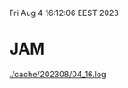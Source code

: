 Fri Aug  4 16:12:06 EEST 2023
# JAM
<a href='./cache/202308/04_16.log'>./cache/202308/04_16.log</a>
